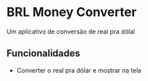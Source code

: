 # BRL Money Converter

Um aplicativo de conversão de real pra dólal

## Funcionalidades

- Converter o real pra dólar e mostrar na tela